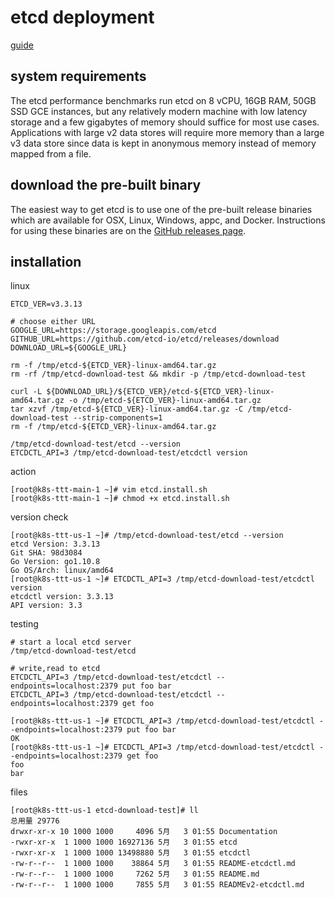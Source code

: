 # etcd deployment

[guide](http://play.etcd.io/install)

## system requirements

The etcd performance benchmarks run etcd on 8 vCPU, 16GB RAM, 50GB SSD GCE instances, but any relatively modern machine with low latency storage and a few gigabytes of memory should suffice for most use cases. Applications with large v2 data stores will require more memory than a large v3 data store since data is kept in anonymous memory instead of memory mapped from a file. 

## download the pre-built binary

The easiest way to get etcd is to use one of the pre-built release binaries which are available for OSX, Linux, Windows, appc, and Docker. Instructions for using these binaries are on the [GitHub releases page](https://github.com/etcd-io/etcd/releases/).

## installation

linux
```
ETCD_VER=v3.3.13

# choose either URL
GOOGLE_URL=https://storage.googleapis.com/etcd
GITHUB_URL=https://github.com/etcd-io/etcd/releases/download
DOWNLOAD_URL=${GOOGLE_URL}

rm -f /tmp/etcd-${ETCD_VER}-linux-amd64.tar.gz
rm -rf /tmp/etcd-download-test && mkdir -p /tmp/etcd-download-test

curl -L ${DOWNLOAD_URL}/${ETCD_VER}/etcd-${ETCD_VER}-linux-amd64.tar.gz -o /tmp/etcd-${ETCD_VER}-linux-amd64.tar.gz
tar xzvf /tmp/etcd-${ETCD_VER}-linux-amd64.tar.gz -C /tmp/etcd-download-test --strip-components=1
rm -f /tmp/etcd-${ETCD_VER}-linux-amd64.tar.gz

/tmp/etcd-download-test/etcd --version
ETCDCTL_API=3 /tmp/etcd-download-test/etcdctl version
```

action
```
[root@k8s-ttt-main-1 ~]# vim etcd.install.sh
[root@k8s-ttt-main-1 ~]# chmod +x etcd.install.sh
```

version check
```
[root@k8s-ttt-us-1 ~]# /tmp/etcd-download-test/etcd --version
etcd Version: 3.3.13
Git SHA: 98d3084
Go Version: go1.10.8
Go OS/Arch: linux/amd64
[root@k8s-ttt-us-1 ~]# ETCDCTL_API=3 /tmp/etcd-download-test/etcdctl version
etcdctl version: 3.3.13
API version: 3.3
```

testing
```
# start a local etcd server
/tmp/etcd-download-test/etcd

# write,read to etcd
ETCDCTL_API=3 /tmp/etcd-download-test/etcdctl --endpoints=localhost:2379 put foo bar
ETCDCTL_API=3 /tmp/etcd-download-test/etcdctl --endpoints=localhost:2379 get foo
```

```
[root@k8s-ttt-us-1 ~]# ETCDCTL_API=3 /tmp/etcd-download-test/etcdctl --endpoints=localhost:2379 put foo bar
OK
[root@k8s-ttt-us-1 ~]# ETCDCTL_API=3 /tmp/etcd-download-test/etcdctl --endpoints=localhost:2379 get foo
foo
bar
```

files
```
[root@k8s-ttt-us-1 etcd-download-test]# ll
总用量 29776
drwxr-xr-x 10 1000 1000     4096 5月   3 01:55 Documentation
-rwxr-xr-x  1 1000 1000 16927136 5月   3 01:55 etcd
-rwxr-xr-x  1 1000 1000 13498880 5月   3 01:55 etcdctl
-rw-r--r--  1 1000 1000    38864 5月   3 01:55 README-etcdctl.md
-rw-r--r--  1 1000 1000     7262 5月   3 01:55 README.md
-rw-r--r--  1 1000 1000     7855 5月   3 01:55 READMEv2-etcdctl.md
```